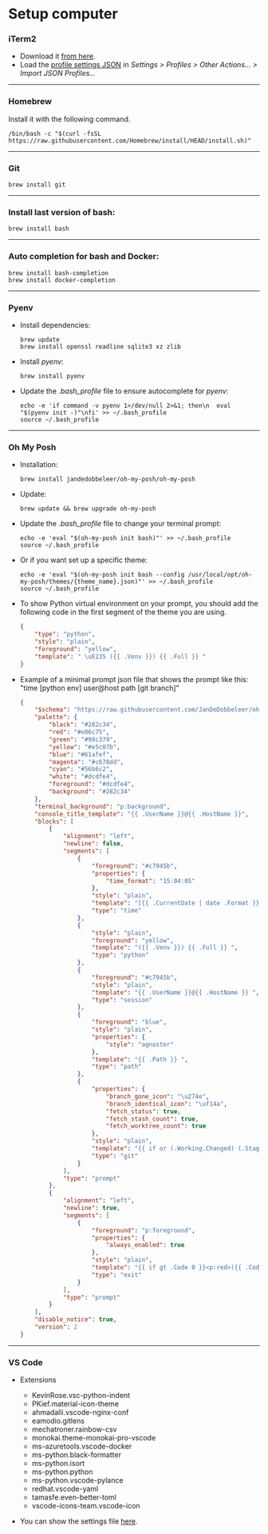 # Setup computer

### iTerm2

- Download it [from here](https://iterm2.com/downloads.html).
- Load the [profile settings JSON](./iterm2/default-profile.json) in _Settings > Profiles > Other Actions... > Import JSON Profiles..._

---

### Homebrew

Install it with the following command.
```shell
/bin/bash -c "$(curl -fsSL https://raw.githubusercontent.com/Homebrew/install/HEAD/install.sh)"
```
---

### Git

```shell
brew install git
```

---

### Install last version of bash:

```shell
brew install bash
```

---

### Auto completion for bash and Docker:

```shell
brew install bash-completion
brew install docker-completion
```
---

### Pyenv

- Install dependencies:

    ```shell
    brew update
    brew install openssl readline sqlite3 xz zlib
    ```

- Install _pyenv_:

    ```shell
    brew install pyenv
    ```

- Update the _.bash_profile_ file to ensure autocomplete for _pyenv_:

    ```shell
    echo -e 'if command -v pyenv 1>/dev/null 2>&1; then\n  eval "$(pyenv init -)"\nfi' >> ~/.bash_profile
    source ~/.bash_profile
    ```

---

### Oh My Posh

- Installation:

    ```shell
    brew install jandedobbeleer/oh-my-posh/oh-my-posh
    ```

- Update:

    ```shell
    brew update && brew upgrade oh-my-posh
    ```

- Update the _.bash_profile_ file to change your terminal prompt:

    ```shell
    echo -e 'eval "$(oh-my-posh init bash)"' >> ~/.bash_profile
    source ~/.bash_profile
    ```

- Or if you want set up a specific theme:

    ```shell
    echo -e 'eval "$(oh-my-posh init bash --config /usr/local/opt/oh-my-posh/themes/{theme_name}.json)"' >> ~/.bash_profile
    source ~/.bash_profile
    ```

- To show Python virtual environment on your prompt, you should add the following code in the first segment of the theme you are using.

    ```json
    {
        "type": "python",
        "style": "plain",
        "foreground": "yellow",
        "template": " \uE235 ({{ .Venv }}) {{ .Full }} "
    }
    ```

- Example of a minimal prompt json file that shows the prompt like this: "time [python env] user@host path [git branch]"

    ```json
    {
        "$schema": "https://raw.githubusercontent.com/JanDeDobbeleer/oh-my-posh/main/themes/schema.json",
        "palette": {
            "black": "#282c34",
            "red": "#e06c75",
            "green": "#98c379",
            "yellow": "#e5c07b",
            "blue": "#61afef",
            "magenta": "#c678dd",
            "cyan": "#56b6c2",
            "white": "#dcdfe4",
            "foreground": "#dcdfe4",
            "background": "#282c34"
        },
        "terminal_background": "p:background",
        "console_title_template": "{{ .UserName }}@{{ .HostName }}",
        "blocks": [
            {
                "alignment": "left",
                "newline": false,
                "segments": [
                    {
                        "foreground": "#c7945b",
                        "properties": {
                            "time_format": "15:04:05"
                        },
                        "style": "plain",
                        "template": "[{{ .CurrentDate | date .Format }}] ",
                        "type": "time"
                    },
                    {
                        "style": "plain",
                        "foreground": "yellow",
                        "template": "({{ .Venv }}) {{ .Full }} ",
                        "type": "python"
                    },
                    {
                        "foreground": "#c7945b",
                        "style": "plain",
                        "template": "{{ .UserName }}@{{ .HostName }} ",
                        "type": "session"
                    },
                    {
                        "foreground": "blue",
                        "style": "plain",
                        "properties": {
                            "style": "agnoster"
                        },
                        "template": "{{ .Path }} ",
                        "type": "path"
                    },
                    {
                        "properties": {
                            "branch_gone_icon": "\u274e",
                            "branch_identical_icon": "\uf14a",
                            "fetch_status": true,
                            "fetch_stash_count": true,
                            "fetch_worktree_count": true
                        },
                        "style": "plain",
                        "template": "{{ if or (.Working.Changed) (.Staging.Changed) (gt .StashCount 0) }}<p:magenta>{{ .HEAD }}</>{{ else }}<p:green>{{ .HEAD }}</>{{ end }}{{ if (gt .Ahead 0)}}<p:cyan>{{ .BranchStatus }}</>{{ end }}{{ if (gt .Behind 0)}}<p:cyan>{{ .BranchStatus }}</>{{ end }}{{ if .Staging.Changed }} <p:green>{{ .Staging.String }}</>{{ end }}{{ if .Working.Changed }} <p:red>{{ .Working.String }}{{ end }}",
                        "type": "git"
                    }
                ],
                "type": "prompt"
            },
            {
                "alignment": "left",
                "newline": true,
                "segments": [
                    {
                        "foreground": "p:foreground",
                        "properties": {
                            "always_enabled": true
                        },
                        "style": "plain",
                        "template": "{{ if gt .Code 0 }}<p:red>({{ .Code }}) </>{{ else }}<p:green>({{ .Code }}) </>{{ end }}> ",
                        "type": "exit"
                    }
                ],
                "type": "prompt"
            }
        ],
        "disable_notice": true,
        "version": 2
    }
    ```

---

### VS Code

- Extensions

    - KevinRose.vsc-python-indent
    - PKief.material-icon-theme
    - ahmadalli.vscode-nginx-conf
    - eamodio.gitlens
    - mechatroner.rainbow-csv
    - monokai.theme-monokai-pro-vscode
    - ms-azuretools.vscode-docker
    - ms-python.black-formatter
    - ms-python.isort
    - ms-python.python
    - ms-python.vscode-pylance
    - redhat.vscode-yaml
    - tamasfe.even-better-toml
    - vscode-icons-team.vscode-icon

- You can show the settings file [here](./vscode/settings.json).

